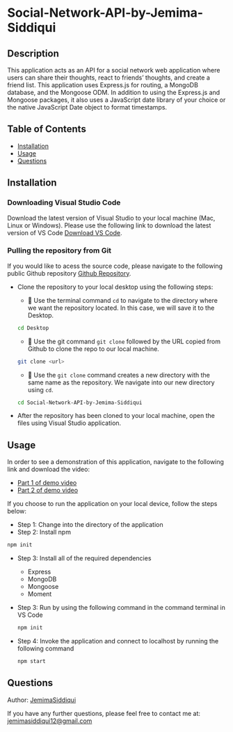 # Social-Network-API-by-Jemima-Siddiqui

## Description
This application acts as an API for a social network web application where users can share their thoughts, react to friends’ thoughts, and create a friend list. This application uses Express.js for routing, a MongoDB database, and the Mongoose ODM. In addition to using the Express.js and Mongoose packages, it also uses a JavaScript date library of your choice or the native JavaScript Date object to format timestamps.

## Table of Contents
* [Installation](#installation)
* [Usage](#usage)
* [Questions](#questions)

## Installation

### Downloading Visual Studio Code 

 Download the latest version of Visual Studio to your local machine (Mac, Linux or Windows). Please use the following link to download the latest version of VS Code [Download VS Code](https://code.visualstudio.com/download). 

### Pulling the repository from Git 

If you would like to acess the source code, please navigate to the following public Github repository [Github Repository](https://github.com/JemimaSiddiqui/Social-Network-API-by-Jemima-Siddiqui.git). 

* Clone the repository to your local desktop using the following steps:

  * 🔑 Use the terminal command `cd` to navigate to the directory where we want the repository located. In this case, we will save it to the Desktop. 

  ```bash
  cd Desktop
  ```

  * 🔑 Use the git command `git clone` followed by the URL copied from Github to clone the repo to our local machine.

  ```bash
  git clone <url>
  ```

  * 🔑 Use the `git clone` command creates a new directory with the same name as the repository. We navigate into our new directory using `cd`.

  ```bash
  cd Social-Network-API-by-Jemima-Siddiqui
  ```
* After the repository has been cloned to your local machine, open the files using Visual Studio application. 

## Usage
In order to see a demonstration of this application, navigate to the following link and download the video: 
- [Part 1 of demo video](https://www.youtube.com/watch?v=zT32H7ce8ho)
- [Part 2 of demo video](https://www.youtube.com/watch?v=47bexRuL9hk)

If you choose to run the application on your local device, follow the steps below: 

* Step 1: Change into the directory of the application 
* Step 2: Install npm 

```bash
npm init
```

* Step 3: Install all of the required dependencies 
    -   Express 
    -   MongoDB 
    -   Mongoose 
    -   Moment 

* Step 3: Run by using the following command in the command terminal in VS Code

  ```bash
  npm init
  ```
* Step 4: Invoke the application and connect to localhost by running the following command
  
  ```bash
  npm start
  ```
    
## Questions
Author: [JemimaSiddiqui](https://github.com/JemimaSiddiqui)

If you have any further questions, please feel free to contact me at: [jemimasiddiqui12@gmail.com](mailto:jemimasiddiqui12@gmail.com)
